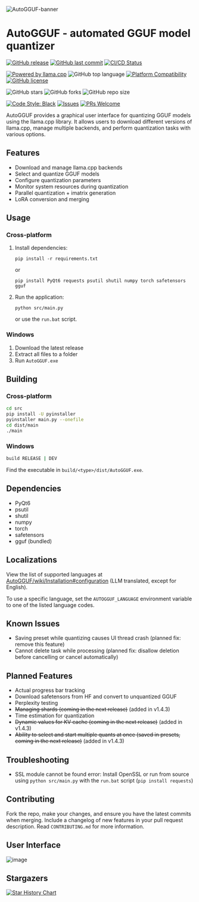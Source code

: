 ![AutoGGUF-banner](https://github.com/user-attachments/assets/0f74b104-0541-46a7-9ac8-4a3fcb74b896)

# AutoGGUF - automated GGUF model quantizer

<!-- Project Status -->
[![GitHub release](https://img.shields.io/github/release/leafspark/AutoGGUF.svg)](https://github.com/leafspark/AutoGGUF/releases)
[![GitHub last commit](https://img.shields.io/github/last-commit/leafspark/AutoGGUF.svg)](https://github.com/leafspark/AutoGGUF/commits)
[![CI/CD Status](https://img.shields.io/badge/CI%2FCD-passing-brightgreen)]()

<!-- Project Info -->
[![Powered by llama.cpp](https://img.shields.io/badge/Powered%20by-llama.cpp-green.svg)](https://github.com/ggerganov/llama.cpp)
![GitHub top language](https://img.shields.io/github/languages/top/leafspark/AutoGGUF.svg)
[![Platform Compatibility](https://img.shields.io/badge/platform-Linux%20%7C%20macOS%20%7C%20Windows-blue)]()
[![GitHub license](https://img.shields.io/github/license/leafspark/AutoGGUF.svg)](https://github.com/leafspark/AutoGGUF/blob/main/LICENSE)

<!-- Repository Stats -->
![GitHub stars](https://img.shields.io/github/stars/leafspark/AutoGGUF.svg)
![GitHub forks](https://img.shields.io/github/forks/leafspark/AutoGGUF.svg)
![GitHub repo size](https://img.shields.io/github/repo-size/leafspark/AutoGGUF.svg)

<!-- Contribution -->
[![Code Style: Black](https://img.shields.io/badge/code%20style-black-000000.svg)](https://github.com/psf/black)
[![Issues](https://img.shields.io/github/issues/leafspark/AutoGGUF)](https://github.com/leafspark/AutoGGUF/issues)
[![PRs Welcome](https://img.shields.io/badge/PRs-welcome-brightgreen.svg)](https://github.com/leafspark/AutoGGUF/pulls)

AutoGGUF provides a graphical user interface for quantizing GGUF models using the llama.cpp library. It allows users to download different versions of llama.cpp, manage multiple backends, and perform quantization tasks with various options.

## Features

- Download and manage llama.cpp backends
- Select and quantize GGUF models
- Configure quantization parameters
- Monitor system resources during quantization
- Parallel quantization + imatrix generation
- LoRA conversion and merging

## Usage

### Cross-platform
1. Install dependencies:
   ```
   pip install -r requirements.txt
   ```
   or
   ```
   pip install PyQt6 requests psutil shutil numpy torch safetensors gguf
   ```
2. Run the application:
   ```
   python src/main.py
   ```
   or use the `run.bat` script.

### Windows
1. Download the latest release
2. Extract all files to a folder
3. Run `AutoGGUF.exe`

## Building

### Cross-platform
```bash
cd src
pip install -U pyinstaller
pyinstaller main.py --onefile
cd dist/main
./main
```

### Windows
```bash
build RELEASE | DEV
```
Find the executable in `build/<type>/dist/AutoGGUF.exe`.

## Dependencies

- PyQt6
- psutil
- shutil
- numpy
- torch
- safetensors
- gguf (bundled)

## Localizations

View the list of supported languages at [AutoGGUF/wiki/Installation#configuration](https://github.com/leafspark/AutoGGUF/wiki/Installation#configuration) (LLM translated, except for English).

To use a specific language, set the `AUTOGGUF_LANGUAGE` environment variable to one of the listed language codes.

## Known Issues

- Saving preset while quantizing causes UI thread crash (planned fix: remove this feature)
- Cannot delete task while processing (planned fix: disallow deletion before cancelling or cancel automatically)

## Planned Features

- Actual progress bar tracking
- Download safetensors from HF and convert to unquantized GGUF
- Perplexity testing
- ~~Managing shards (coming in the next release)~~ (added in v1.4.3)
- Time estimation for quantization
- ~~Dynamic values for KV cache (coming in the next release)~~ (added in v1.4.3)
- ~~Ability to select and start multiple quants at once (saved in presets, coming in the next release)~~ (added in v1.4.3)

## Troubleshooting

- SSL module cannot be found error: Install OpenSSL or run from source using `python src/main.py` with the `run.bat` script (`pip install requests`)

## Contributing

Fork the repo, make your changes, and ensure you have the latest commits when merging. Include a changelog of new features in your pull request description. Read `CONTRIBUTING.md` for more information.

## User Interface

![image](https://github.com/user-attachments/assets/2660c841-07ba-4c3f-ae3a-e63c7068bdc1)

## Stargazers

[![Star History Chart](https://api.star-history.com/svg?repos=leafspark/AutoGGUF&type=Date)](https://star-history.com/#leafspark/AutoGGUF&Date)
